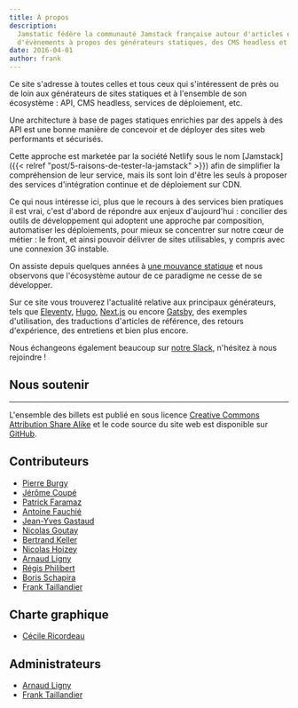 ```yaml
---
title: À propos
description:
  Jamstatic fédère la communauté Jamstack française autour d'articles et
  d'évènements à propos des générateurs statiques, des CMS headless et des API tierces.
date: 2016-04-01
author: frank
---
```


Ce site s'adresse à toutes celles et tous ceux qui s'intéressent de près ou de loin aux générateurs de sites statiques et à l'ensemble de son écosystème : API, CMS headless, services de déploiement, etc.

Une architecture à base de pages statiques enrichies par des appels à des API est une bonne manière de concevoir et de déployer des sites web performants et sécurisés.

Cette approche est marketée par la société Netlify sous le nom [Jamstack]({{< relref "post/5-raisons-de-tester-la-jamstack" >}}) afin de simplifier la compréhension de leur service, mais ils sont loin d'être les seuls à proposer des services d'intégration continue et de déploiement sur CDN.

Ce qui nous intéresse ici, plus que le recours à des services bien pratiques il est vrai, c'est d'abord de répondre aux enjeux d'aujourd'hui : concilier des outils de développement qui adoptent une approche par composition, automatiser les déploiements, pour mieux se concentrer sur notre cœur de métier : le front, et ainsi pouvoir délivrer de sites utilisables, y compris avec une connexion 3G instable.

On assiste depuis quelques années à [une mouvance statique](https://frank.taillandier.me/2016/03/08/les-gestionnaires-de-contenu-statique/) et nous observons que l'écosystème autour de ce paradigme ne cesse de se développer.

Sur ce site vous trouverez l'actualité relative aux principaux générateurs, tels que [Eleventy](/categories/eleventy/ "Catégorie Eleventy"), [Hugo](/categories/hugo/ "Catégorie Hugo"), [Next.js](/categories/nextjs/ "Catégorie Next.js") ou encore [Gatsby](/categories/gatsby/ "Catégorie Gatsby"), des exemples d'utilisation, des traductions d'articles de référence, des retours d'expérience, des entretiens et bien plus encore.

Nous échangeons également beaucoup sur [notre Slack](https://jamstatic.fr/slack), n'hésitez à nous rejoindre !

## Nous soutenir

<script src='https://opencollective.com/jamstatic/banner.js'></script>

---

L'ensemble des billets est publié en sous licence [Creative Commons Attribution Share Alike](https://creativecommons.org/licenses/by-sa/4.0/) et le code source du site web est disponible sur [GitHub](https://github.com/jamstatic/jamstatic-fr).

## Contributeurs

- [Pierre Burgy](https://strapi.io)
- [Jérôme Coupé](https://www.webstoemp.com)
- [Patrick Faramaz](https://www.goodmotion.fr)
- [Antoine Fauchié](https://www.quaternum.net)
- [Jean-Yves Gastaud](https://gastaud.io)
- [Nicolas Goutay](https://phacks.dev)
- [Bertrand Keller](https://bertrandkeller.info)
- [Nicolas Hoizey](https://nicolas-hoizey.com)
- [Arnaud Ligny](https://arnaudligny.fr)
- [Régis Philibert](https://regisphilibert.com/fr/)
- [Boris Schapira](https://boris.schapira.dev)
- [Frank Taillandier](https://frank.taillandier.me)

## Charte graphique

- [Cécile Ricordeau](https://www.cecillie.fr)

## Administrateurs

- [Arnaud Ligny](https://arnaudligny.fr)
- [Frank Taillandier](https://frank.taillandier.me)
